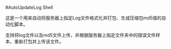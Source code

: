 #AutoUpdateLog Shell

  这是一个用来自动将服务器上指定Log文件格式化并打包、生成压缩包md5值的自动化脚本。
  
  支持将log文件以及md5文件上传，并根据服务器上指定文件夹中的错误文件样本，重新打包并上传该文件。
  